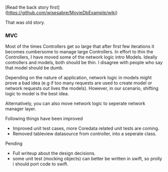 
[Read the back story first] (https://github.com/wisesabre/MovieDbExample/wiki)



That was old story. 

### MVC ###

Most of the times Controllers get so large that after first few iterations it becomes cumbersome to manage large Controllers. In effort to thin the Controllers, I have moved some of the network logic intro Models. Ideally controllers and models, both should be thin. I disagree with people who say that model should be dumb.

Depending on the nature of application, network logic in models might prove a bad idea (e.g if too many requests are used to create model or network requests out lives the models). However, in our scenario, shifting logic to model is the best idea. 

Alternatively, you can also move network logic to seperate network manager layer. 


Following things have been improved
* Improved unit test cases, more Coredata related unit tests are coming. 
* Removed tableview datasource from controller, into a seperate class. 


Pending

* Full writeup about the design decisions.
* some unit test (mocking objects) can better be written in swift, so prolly i should port code to swift. 